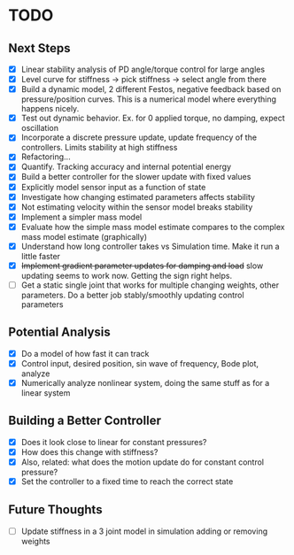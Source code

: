 # TODO

## Next Steps
- [x] Linear stability analysis of PD angle/torque control for large angles
- [x] Level curve for stiffness -> pick stiffness -> select angle from there
- [x] Build a dynamic model, 2 different Festos, negative feedback based on pressure/position curves. This is a numerical model where everything happens nicely. 
- [x] Test out dynamic behavior. Ex. for 0 applied torque, no damping, expect oscillation
- [x] Incorporate a discrete pressure update, update frequency of the controllers. Limits stability at high stiffness
- [x] Refactoring...
- [x] Quantify. Tracking accuracy and internal potential energy
- [x] Build a better controller for the slower update with fixed values
- [x] Explicitly model sensor input as a function of state
- [x] Investigate how changing estimated parameters affects stability
- [x] Not estimating velocity within the sensor model breaks stability
- [x] Implement a simpler mass model
- [x] Evaluate how the simple mass model estimate compares to the complex mass model estimate (graphically)
- [x] Understand how long controller takes vs Simulation time. Make it run a little faster
- [x] ~~Implement gradient parameter updates for damping and load~~ slow updating seems to work now. Getting the sign right helps.
- [ ] Get a static single joint that works for multiple changing weights, other parameters. Do a better job stably/smoothly updating control parameters

## Potential Analysis

- [x] Do a model of how fast it can track
- [x] Control input, desired position, sin wave of frequency, Bode plot, analyze
- [x] Numerically analyze nonlinear system, doing the same stuff as for a linear system

## Building a Better Controller
- [x] Does it look close to linear for constant pressures?
- [x] How does this change with stiffness?
- [x] Also, related: what does the motion update do for constant control pressure?
- [x] Set the controller to a fixed time to reach the correct state

## Future Thoughts
- [ ] Update stiffness in a 3 joint model in simulation adding or removing weights
